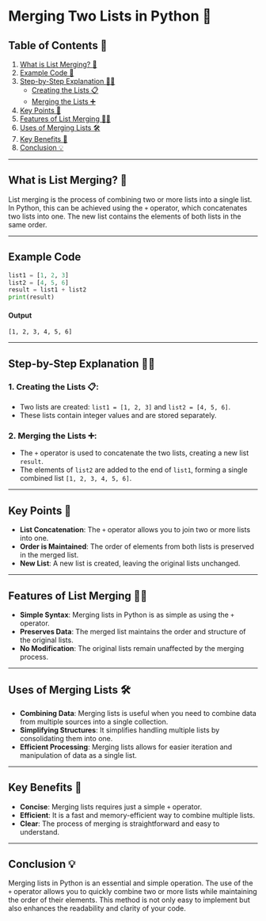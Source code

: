 # Merging Two Lists in Python 📝

## Table of Contents 📑
1. [What is List Merging? 🤔](#what-is-list-merging)
2. [Example Code 📝](#example-code)
3. [Step-by-Step Explanation 🚶‍♂️](#step-by-step-explanation)
   - [Creating the Lists 📋](#creating-the-lists)
   - [Merging the Lists ➕](#merging-the-lists)
4. [Key Points 📝](#key-points)
5. [Features of List Merging 🧑‍💻](#features-of-list-merging)
6. [Uses of Merging Lists 🛠️](#uses-of-merging-lists)
7. [Key Benefits 🌟](#key-benefits)
8. [Conclusion 💡](#conclusion)
---

## What is List Merging? 🤔

List merging is the process of combining two or more lists into a single list. In Python, this can be achieved using the `+` operator, which concatenates two lists into one. The new list contains the elements of both lists in the same order.

---
## Example Code
```python
list1 = [1, 2, 3]
list2 = [4, 5, 6]
result = list1 + list2
print(result)
```
#### Output
`[1, 2, 3, 4, 5, 6]`

---
## Step-by-Step Explanation 🚶‍♂️

### 1. Creating the Lists 📋:
- Two lists are created: `list1 = [1, 2, 3]` and `list2 = [4, 5, 6]`.
- These lists contain integer values and are stored separately.

### 2. Merging the Lists ➕:
- The `+` operator is used to concatenate the two lists, creating a new list `result`.
- The elements of `list2` are added to the end of `list1`, forming a single combined list `[1, 2, 3, 4, 5, 6]`.

---

## Key Points 📝

- **List Concatenation**: The `+` operator allows you to join two or more lists into one.
- **Order is Maintained**: The order of elements from both lists is preserved in the merged list.
- **New List**: A new list is created, leaving the original lists unchanged.

---

## Features of List Merging 🧑‍💻

- **Simple Syntax**: Merging lists in Python is as simple as using the `+` operator.
- **Preserves Data**: The merged list maintains the order and structure of the original lists.
- **No Modification**: The original lists remain unaffected by the merging process.

---

## Uses of Merging Lists 🛠️

- **Combining Data**: Merging lists is useful when you need to combine data from multiple sources into a single collection.
- **Simplifying Structures**: It simplifies handling multiple lists by consolidating them into one.
- **Efficient Processing**: Merging lists allows for easier iteration and manipulation of data as a single list.

---

## Key Benefits 🌟

- **Concise**: Merging lists requires just a simple `+` operator.
- **Efficient**: It is a fast and memory-efficient way to combine multiple lists.
- **Clear**: The process of merging is straightforward and easy to understand.

---

## Conclusion 💡

Merging lists in Python is an essential and simple operation. The use of the `+` operator allows you to quickly combine two or more lists while maintaining the order of their elements. This method is not only easy to implement but also enhances the readability and clarity of your code.


